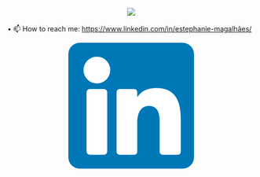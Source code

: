 
<p align="center">
  <img width="500" src="https://github.com/Estephaniemagalhaes/Estephaniemagalhaes/blob/main/hI%2C%20There.gif">
</p>


• 📫 How to reach me: https://www.linkedin.com/in/estephanie-magalhães/

<p align="center">
<a href= "https://www.linkedin.com/in/estephanie-magalhães"><img src="Linkedin.png"/></a>